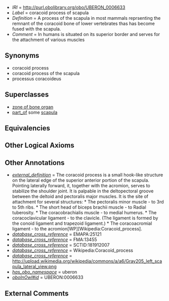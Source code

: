 * *IRI* = http://purl.obolibrary.org/obo/UBERON_0006633
 * *Label* = coracoid process of scapula
 * *Definition* = A process of the scapula in most mammals reprsenting the remnant of the coracoid bone of lower vertebrates thas has become fused with the scapula.
 * *Comment* = In humans is situated on its superior border and serves for the attachment of various muscles

## Synonyms

 * coracoid process
 * coracoid process of the scapula
 * processus coracoideus

## Superclasses

 * [zone of bone organ](../../UBERON/13/UBERON_0005913.md)
 * [part_of](../../BFO/50/BFO_0000050.md) some [scapula](../../UBERON/49/UBERON_0006849.md)

## Equivalencies


## Other Logical Axioms


## Other Annotations

 * *[external_definition](../../UBPROP/01/UBPROP_0000001.md)* = The coracoid process is a small hook-like structure on the lateral edge of the superior anterior portion of the scapula. Pointing laterally forward, it, together with the acromion, serves to stabilize the shoulder joint. It is palpable in the deltopectoral groove between the deltoid and pectoralis major muscles. It is the site of attachment for several structures: * The pectoralis minor muscle - to 3rd to 5th ribs. * The short head of biceps brachii muscle - to Radial tuberosity. * The coracobrachialis muscle - to medial humerus. * The coracoclavicular ligament - to the clavicle. (The ligament is formed by the conoid ligament and trapezoid ligament.) * The coracoacromial ligament - to the acromion[WP][Wikipedia:Coracoid_process].
 * *[database_cross_reference](../../ef/oboInOwl#hasDbXref.md)* = EMAPA:25121
 * *[database_cross_reference](../../ef/oboInOwl#hasDbXref.md)* = FMA:13455
 * *[database_cross_reference](../../ef/oboInOwl#hasDbXref.md)* = SCTID:181912007
 * *[database_cross_reference](../../ef/oboInOwl#hasDbXref.md)* = Wikipedia:Coracoid_process
 * *[database_cross_reference](../../ef/oboInOwl#hasDbXref.md)* = http://upload.wikimedia.org/wikipedia/commons/a/a6/Gray205_left_scapula_lateral_view.png
 * *[has_obo_namespace](../../ce/oboInOwl#hasOBONamespace.md)* = uberon
 * *[oboInOwl#id](../../id/oboInOwl#id.md)* = UBERON:0006633

## External Comments

